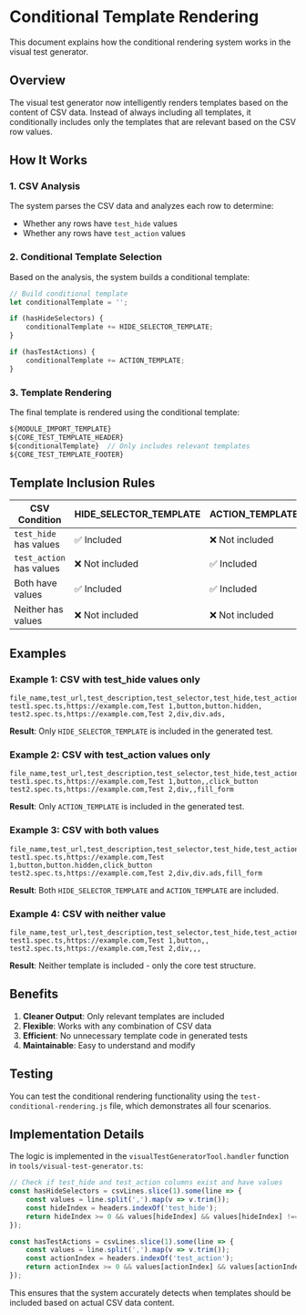 # Conditional Template Rendering

This document explains how the conditional rendering system works in the visual test generator.

## Overview

The visual test generator now intelligently renders templates based on the content of CSV data. Instead of always including all templates, it conditionally includes only the templates that are relevant based on the CSV row values.

## How It Works

### 1. CSV Analysis
The system parses the CSV data and analyzes each row to determine:
- Whether any rows have `test_hide` values
- Whether any rows have `test_action` values

### 2. Conditional Template Selection
Based on the analysis, the system builds a conditional template:

```typescript
// Build conditional template
let conditionalTemplate = '';

if (hasHideSelectors) {
    conditionalTemplate += HIDE_SELECTOR_TEMPLATE;
}

if (hasTestActions) {
    conditionalTemplate += ACTION_TEMPLATE;
}
```

### 3. Template Rendering
The final template is rendered using the conditional template:

```typescript
${MODULE_IMPORT_TEMPLATE}
${CORE_TEST_TEMPLATE_HEADER}
${conditionalTemplate}  // Only includes relevant templates
${CORE_TEST_TEMPLATE_FOOTER}
```

## Template Inclusion Rules

| CSV Condition | HIDE_SELECTOR_TEMPLATE | ACTION_TEMPLATE |
|---------------|------------------------|-----------------|
| `test_hide` has values | ✅ Included | ❌ Not included |
| `test_action` has values | ❌ Not included | ✅ Included |
| Both have values | ✅ Included | ✅ Included |
| Neither has values | ❌ Not included | ❌ Not included |

## Examples

### Example 1: CSV with test_hide values only
```csv
file_name,test_url,test_description,test_selector,test_hide,test_action
test1.spec.ts,https://example.com,Test 1,button,button.hidden,
test2.spec.ts,https://example.com,Test 2,div,div.ads,
```

**Result**: Only `HIDE_SELECTOR_TEMPLATE` is included in the generated test.

### Example 2: CSV with test_action values only
```csv
file_name,test_url,test_description,test_selector,test_hide,test_action
test1.spec.ts,https://example.com,Test 1,button,,click_button
test2.spec.ts,https://example.com,Test 2,div,,fill_form
```

**Result**: Only `ACTION_TEMPLATE` is included in the generated test.

### Example 3: CSV with both values
```csv
file_name,test_url,test_description,test_selector,test_hide,test_action
test1.spec.ts,https://example.com,Test 1,button,button.hidden,click_button
test2.spec.ts,https://example.com,Test 2,div,div.ads,fill_form
```

**Result**: Both `HIDE_SELECTOR_TEMPLATE` and `ACTION_TEMPLATE` are included.

### Example 4: CSV with neither value
```csv
file_name,test_url,test_description,test_selector,test_hide,test_action
test1.spec.ts,https://example.com,Test 1,button,,
test2.spec.ts,https://example.com,Test 2,div,,,
```

**Result**: Neither template is included - only the core test structure.

## Benefits

1. **Cleaner Output**: Only relevant templates are included
2. **Flexible**: Works with any combination of CSV data
3. **Efficient**: No unnecessary template code in generated tests
4. **Maintainable**: Easy to understand and modify

## Testing

You can test the conditional rendering functionality using the `test-conditional-rendering.js` file, which demonstrates all four scenarios.

## Implementation Details

The logic is implemented in the `visualTestGeneratorTool.handler` function in `tools/visual-test-generator.ts`:

```typescript
// Check if test_hide and test_action columns exist and have values
const hasHideSelectors = csvLines.slice(1).some(line => {
    const values = line.split(',').map(v => v.trim());
    const hideIndex = headers.indexOf('test_hide');
    return hideIndex >= 0 && values[hideIndex] && values[hideIndex] !== '';
});

const hasTestActions = csvLines.slice(1).some(line => {
    const values = line.split(',').map(v => v.trim());
    const actionIndex = headers.indexOf('test_action');
    return actionIndex >= 0 && values[actionIndex] && values[actionIndex] !== '';
});
```

This ensures that the system accurately detects when templates should be included based on actual CSV data content.
